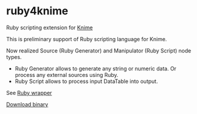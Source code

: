 ruby4knime
==========

Ruby scripting extension for [Knime](http://knime.org)

This is preliminary support of Ruby scripting language for Knime.

Now realized Source (Ruby Generator) and Manipulator (Ruby Script) node types.
* Ruby Generator allows to generate any string or numeric data. Or process any external sources using Ruby.
* Ruby Script allows to process input DataTable into output.

See [Ruby wrapper](RubyScript/rb/README.rdoc)

[Download binary](https://drive.google.com/folderview?id=0Bwx0cbtdU5K6TklLRG90cm5HbFk)
